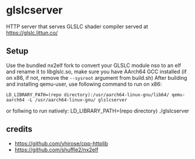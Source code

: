 # glslcserver

HTTP server that serves GLSLC shader compiler served at https://glslc.littun.co/

## Setup
Use the bundled nx2elf fork to convert your GLSLC module nso to an elf and rename it to libglslc.so, make sure you have AArch64 GCC installed (if on x86, if not, remove the `--sysroot` argument from build.sh)
After building and installing qemu-user, use following command to run on x86:

`LD_LIBRARY_PATH=(repo directory):/usr/aarch64-linux-gnu/lib64/ qemu-aarch64 -L /usr/aarch64-linux-gnu/ glslcserver`

or follwing to run natively:
LD_LIBRARY_PATH=(repo directory) ./glslcserver

## credits
- https://github.com/yhirose/cpp-httplib
- https://github.com/shuffle2/nx2elf
